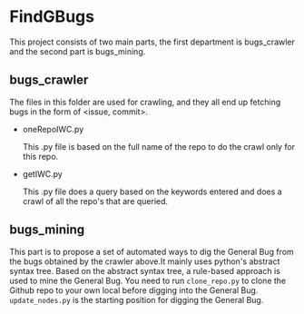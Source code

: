 # FindGBugs
This project consists of two main parts, the first department is bugs_crawler and the second part is bugs_mining.

## bugs_crawler
The files in this folder are used for crawling, and they all end up fetching bugs in the form of <issue, commit>.

* oneRepoIWC.py

  This .py file is based on the full name of the repo to do the crawl only for this repo.


* getIWC.py

  This .py file does a query based on the keywords entered and does a crawl of all the repo's that are queried.

## bugs_mining
This part is to propose a set of automated ways to dig the General Bug from the bugs obtained by the crawler above.It mainly uses python's abstract syntax tree. Based on the abstract syntax tree, a rule-based approach is used to mine the General Bug.
You need to run `clone_repo.py` to clone the Github repo to your own local before digging into the General Bug.
`update_nodes.py` is the starting position for digging the General Bug.